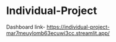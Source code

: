 # Individual-Project
Dashboard link- https://individual-project-mar7meuylomb63ecuwi3cc.streamlit.app/
